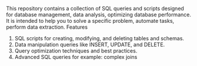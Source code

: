 This repository contains a collection of SQL queries and scripts designed for 
database management, data analysis, optimizing database performance.
It is intended to help you to solve a specific problem, automate tasks, perform data extraction.
Features
1. SQL scripts for creating, modifying, and deleting tables and schemas.
2. Data manipulation queries like INSERT, UPDATE, and DELETE.
4. Query optimization techniques and best practices.
5. Advanced SQL queries for example: complex joins

